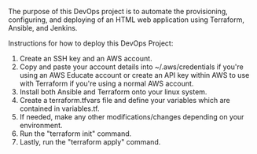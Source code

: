 The purpose of this DevOps project is to automate the provisioning, configuring, and deploying of an HTML web application using Terraform, Ansible, and Jenkins.

Instructions for how to deploy this DevOps Project:

1. Create an SSH key and an AWS account.
2. Copy and paste your account details into ~/.aws/credentials if you're using an AWS Educate account or create an API key within AWS to use with Terraform if you're using a normal AWS account.
3. Install both Ansible and Terraform onto your linux system. 
4. Create a terraform.tfvars file and define your variables which are contained in variables.tf. 
5. If needed, make any other modifications/changes depending on your environment. 
6. Run the "terraform init" command. 
7. Lastly, run the "terraform apply" command.

